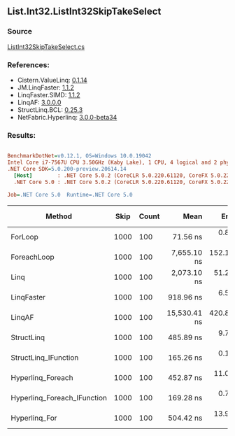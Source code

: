 ﻿## List.Int32.ListInt32SkipTakeSelect

### Source
[ListInt32SkipTakeSelect.cs](../LinqBenchmarks/List/Int32/ListInt32SkipTakeSelect.cs)

### References:
- Cistern.ValueLinq: [0.1.14](https://www.nuget.org/packages/Cistern.ValueLinq/0.1.14)
- JM.LinqFaster: [1.1.2](https://www.nuget.org/packages/JM.LinqFaster/1.1.2)
- LinqFaster.SIMD: [1.1.2](https://www.nuget.org/packages/LinqFaster.SIMD/1.0.3)
- LinqAF: [3.0.0.0](https://www.nuget.org/packages/LinqAF/3.0.0.0)
- StructLinq.BCL: [0.25.3](https://www.nuget.org/packages/StructLinq.BCL/0.25.3)
- NetFabric.Hyperlinq: [3.0.0-beta34](https://www.nuget.org/packages/NetFabric.Hyperlinq/3.0.0-beta34)

### Results:
``` ini

BenchmarkDotNet=v0.12.1, OS=Windows 10.0.19042
Intel Core i7-7567U CPU 3.50GHz (Kaby Lake), 1 CPU, 4 logical and 2 physical cores
.NET Core SDK=5.0.200-preview.20614.14
  [Host]        : .NET Core 5.0.2 (CoreCLR 5.0.220.61120, CoreFX 5.0.220.61120), X64 RyuJIT
  .NET Core 5.0 : .NET Core 5.0.2 (CoreCLR 5.0.220.61120, CoreFX 5.0.220.61120), X64 RyuJIT

Job=.NET Core 5.0  Runtime=.NET Core 5.0  

```
|                      Method | Skip | Count |         Mean |      Error |       StdDev |  Ratio | RatioSD |  Gen 0 | Gen 1 | Gen 2 | Allocated |
|---------------------------- |----- |------ |-------------:|-----------:|-------------:|-------:|--------:|-------:|------:|------:|----------:|
|                     ForLoop | 1000 |   100 |     71.56 ns |   0.865 ns |     0.767 ns |   1.00 |    0.00 |      - |     - |     - |         - |
|                 ForeachLoop | 1000 |   100 |  7,655.10 ns | 152.104 ns |   373.114 ns | 106.55 |    6.09 | 0.0153 |     - |     - |      40 B |
|                        Linq | 1000 |   100 |  2,073.10 ns |  51.220 ns |   150.219 ns |  28.95 |    2.62 | 0.0725 |     - |     - |     152 B |
|                  LinqFaster | 1000 |   100 |    918.96 ns |   6.581 ns |     6.156 ns |  12.85 |    0.16 | 0.6533 |     - |     - |    1368 B |
|                      LinqAF | 1000 |   100 | 15,530.41 ns | 420.877 ns | 1,240.964 ns | 212.22 |   21.95 |      - |     - |     - |         - |
|                  StructLinq | 1000 |   100 |    485.89 ns |   9.708 ns |    22.693 ns |   6.86 |    0.33 | 0.0458 |     - |     - |      96 B |
|        StructLinq_IFunction | 1000 |   100 |    165.26 ns |   0.197 ns |     0.165 ns |   2.31 |    0.03 |      - |     - |     - |         - |
|           Hyperlinq_Foreach | 1000 |   100 |    452.87 ns |  11.035 ns |    32.537 ns |   6.07 |    0.33 |      - |     - |     - |         - |
| Hyperlinq_Foreach_IFunction | 1000 |   100 |    169.28 ns |   0.701 ns |     0.656 ns |   2.37 |    0.02 |      - |     - |     - |         - |
|               Hyperlinq_For | 1000 |   100 |    504.42 ns |  13.974 ns |    40.983 ns |   7.23 |    0.54 |      - |     - |     - |         - |
